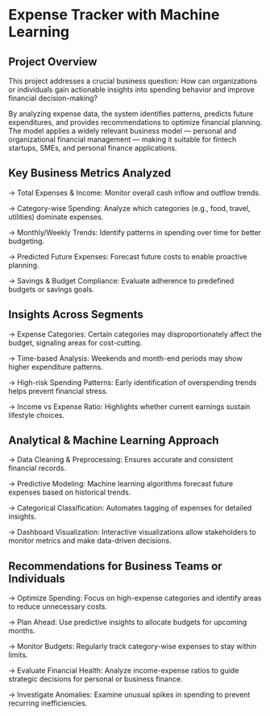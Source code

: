 # Expense Tracker with Machine Learning

## Project Overview

This project addresses a crucial business question: How can organizations or individuals gain actionable insights into spending behavior and improve financial decision-making?

By analyzing expense data, the system identifies patterns, predicts future expenditures, and provides recommendations to optimize financial planning. The model applies a widely relevant business model — personal and organizational financial management — making it suitable for fintech startups, SMEs, and personal finance applications.

## Key Business Metrics Analyzed

-> Total Expenses & Income: Monitor overall cash inflow and outflow trends.

-> Category-wise Spending: Analyze which categories (e.g., food, travel, utilities) dominate expenses.

-> Monthly/Weekly Trends: Identify patterns in spending over time for better budgeting.

-> Predicted Future Expenses: Forecast future costs to enable proactive planning.

-> Savings & Budget Compliance: Evaluate adherence to predefined budgets or savings goals.

## Insights Across Segments

-> Expense Categories: Certain categories may disproportionately affect the budget, signaling areas for cost-cutting.

-> Time-based Analysis: Weekends and month-end periods may show higher expenditure patterns.

-> High-risk Spending Patterns: Early identification of overspending trends helps prevent financial stress.

-> Income vs Expense Ratio: Highlights whether current earnings sustain lifestyle choices.

## Analytical & Machine Learning Approach

-> Data Cleaning & Preprocessing: Ensures accurate and consistent financial records.

-> Predictive Modeling: Machine learning algorithms forecast future expenses based on historical trends.

-> Categorical Classification: Automates tagging of expenses for detailed insights.

-> Dashboard Visualization: Interactive visualizations allow stakeholders to monitor metrics and make data-driven decisions.

## Recommendations for Business Teams or Individuals

-> Optimize Spending: Focus on high-expense categories and identify areas to reduce unnecessary costs.

-> Plan Ahead: Use predictive insights to allocate budgets for upcoming months.

-> Monitor Budgets: Regularly track category-wise expenses to stay within limits.

-> Evaluate Financial Health: Analyze income-expense ratios to guide strategic decisions for personal or business finance.

-> Investigate Anomalies: Examine unusual spikes in spending to prevent recurring inefficiencies.

